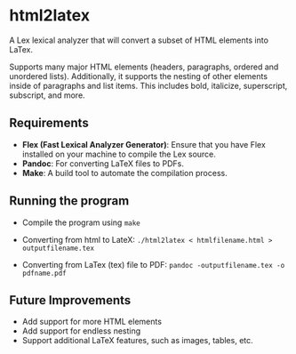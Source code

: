 # html2latex

A Lex lexical analyzer that will convert a subset of HTML elements into LaTex.

Supports many major HTML elements (headers, paragraphs, ordered and unordered lists). Additionally, it supports the nesting of other elements inside of paragraphs and list items. This includes bold, italicize, superscript, subscript, and more. 

## Requirements

- **Flex (Fast Lexical Analyzer Generator)**: Ensure that you have Flex installed on your machine to compile the Lex source.
- **Pandoc**: For converting LaTeX files to PDFs.
- **Make**: A build tool to automate the compilation process.

## Running the program
 - Compile the program using ```make```

 - Converting from html to LateX: `./html2latex < htmlfilename.html > outputfilename.tex`

 - Converting from LaTex (tex) file to PDF: `pandoc -outputfilename.tex -o pdfname.pdf`

## Future Improvements
 - Add support for more HTML elements
 - Add support for endless nesting
 - Support additional LaTeX features, such as images, tables, etc. 

